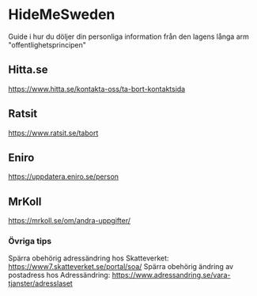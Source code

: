 # HideMeSweden
Guide i hur du döljer din personliga information från den lagens långa arm "offentlighetsprincipen"

## Hitta.se
https://www.hitta.se/kontakta-oss/ta-bort-kontaktsida

## Ratsit
https://www.ratsit.se/tabort

## Eniro
https://uppdatera.eniro.se/person

## MrKoll
https://mrkoll.se/om/andra-uppgifter/

### Övriga tips
Spärra obehörig adressändring hos Skatteverket: https://www7.skatteverket.se/portal/soa/
Spärra obehörig ändring av postadress hos Adressändring: https://www.adressandring.se/vara-tjanster/adresslaset
